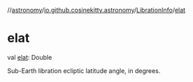 //[astronomy](../../../index.md)/[io.github.cosinekitty.astronomy](../index.md)/[LibrationInfo](index.md)/[elat](elat.md)

# elat

val [elat](elat.md): Double

Sub-Earth libration ecliptic latitude angle, in degrees.
